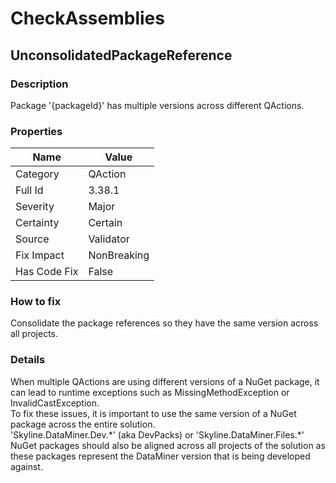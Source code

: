﻿---  
uid: Validator_3_38_1  
---

# CheckAssemblies

## UnconsolidatedPackageReference

### Description

Package '{packageId}' has multiple versions across different QActions.

### Properties

| Name         | Value       |
| ------------ | ----------- |
| Category     | QAction     |
| Full Id      | 3.38.1      |
| Severity     | Major       |
| Certainty    | Certain     |
| Source       | Validator   |
| Fix Impact   | NonBreaking |
| Has Code Fix | False       |

### How to fix

Consolidate the package references so they have the same version across all projects.

### Details

When multiple QActions are using different versions of a NuGet package, it can lead to runtime exceptions such as MissingMethodException or InvalidCastException.  
To fix these issues, it is important to use the same version of a NuGet package across the entire solution.  
'Skyline.DataMiner.Dev.\*' (aka DevPacks) or 'Skyline.DataMiner.Files.\*' NuGet packages should also be aligned across all projects of the solution as these packages represent the DataMiner version that is being developed against.
